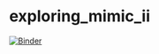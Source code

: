 # exploring_mimic_ii

[![Binder](https://mybinder.org/badge_logo.svg)](https://mybinder.org/v2/gh/melbourne-cdth/explore_mimic2/main?urlpath=lab)
